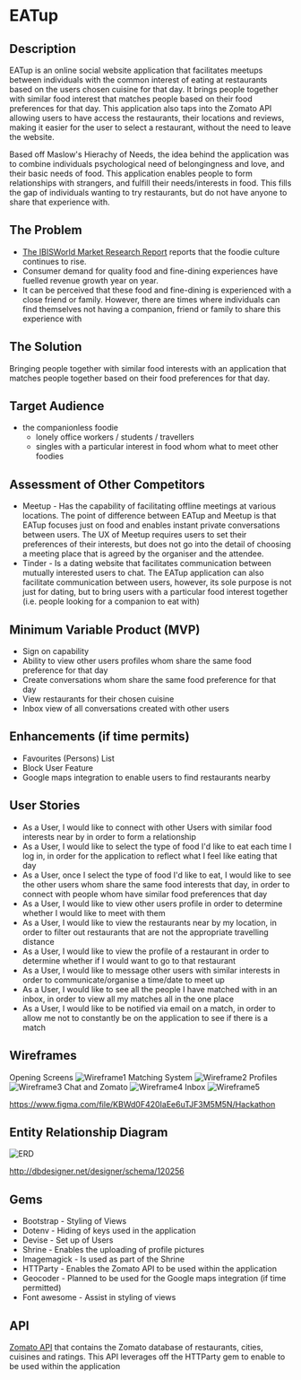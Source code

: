 # EATup

## Description
EATup is an online social website application that facilitates meetups between individuals with the common interest of eating at restaurants based on the users chosen cuisine for that day. It brings people together with similar food interest that matches people based on their food preferences for that day. This application also taps into the Zomato API allowing users to have access the restaurants, their locations and reviews, making it easier for the user to select a restaurant, without the need to leave the website. 

Based off Maslow's Hierachy of Needs, the idea behind the application was to combine individuals psychological need of belongingness and love, and their basic needs of food. This application enables people to form relationships with strangers, and fulfill their needs/interests in food. This fills the gap of individuals wanting to try restaurants, but do not have anyone to share that experience with.

## The Problem
- [The IBISWorld Market Research Report](https://www.ibisworld.com.au/industry-trends/market-research-reports/accommodation-food-services/restaurants.html) reports that the foodie culture continues to rise.
- Consumer demand for quality food and fine-dining experiences have fuelled revenue growth year on year.
- It can be perceived that these food and fine-dining is experienced with a close friend or family. However, there are times where individuals can find themselves not having a companion, friend or family to share this experience with


## The Solution
Bringing people together with similar food interests with an application that matches people together based on their food preferences for that day.

## Target Audience
* the companionless foodie
  - lonely office workers / students / travellers
  - singles with a particular interest in food whom what to meet other foodies

## Assessment of Other Competitors
* Meetup - Has the capability of facilitating offline meetings at various locations. The point of difference between EATup and Meetup is that EATup focuses just on food and enables instant private conversations between users. The UX of Meetup requires users to set their preferences of their interests, but does not go into the detail of choosing a meeting place that is agreed by the organiser and the attendee.
* Tinder - Is a dating website that facilitates communication between mutually interested users to chat. The EATup application can also facilitate communication between users, however, its sole purpose is not just for dating, but to bring users with a particular food interest together (i.e. people looking for a companion to eat with)

## Minimum Variable Product (MVP)
* Sign on capability
* Ability to view other users profiles whom share the same food preference for that day
* Create conversations whom share the same food preference for that day
* View restaurants for their chosen cuisine
* Inbox view of all conversations created with other users

## Enhancements (if time permits)
* Favourites (Persons) List
* Block User Feature
* Google maps integration to enable users to find restaurants nearby

## User Stories
* As a User, I would like to connect with other Users with similar food interests near by in order to form a relationship
* As a User, I would like to select the type of food I'd like to eat each time I log in, in order for the application to reflect what I feel like eating that day
* As a User, once I select the type of food I'd like to eat, I would like to see the other users whom share the same food interests that day, in order to connect with people whom have similar food preferences that day
* As a User, I would like to view other users profile in order to determine whether I would like to meet with them
* As a User, I would like to view the restaurants near by my location, in order to filter out restaurants that are not the appropriate travelling distance
* As a User, I would like to view the profile of a restaurant in order to determine whether if I would want to go to that restaurant
* As a User, I would like to message other users with similar interests in order to communicate/organise a time/date to meet up
* As a User, I would like to see all the people I have matched with in an inbox, in order to view all my matches all in the one place
* As a User, I would like to be notified via email on a match, in order to allow me not to constantly be on the application to see if there is a match

## Wireframes
Opening Screens
![Wireframe1](https://github.com/miminum/hackathon_eatup/blob/master/app/assets/images/wireframe1.png)
Matching System
![Wireframe2](https://github.com/miminum/hackathon_eatup/blob/master/app/assets/images/wireframe2.png)
Profiles
![Wireframe3](https://github.com/miminum/hackathon_eatup/blob/master/app/assets/images/wireframe3.png)
Chat and Zomato
![Wireframe4](https://github.com/miminum/hackathon_eatup/blob/master/app/assets/images/wireframe4.png)
Inbox
![Wireframe5](https://github.com/miminum/hackathon_eatup/blob/master/app/assets/images/wireframe5.png)

https://www.figma.com/file/KBWd0F420IaEe6uTJF3M5M5N/Hackathon

## Entity Relationship Diagram

![ERD](https://github.com/miminum/hackathon_eatup/blob/master/app/assets/images/ERD.png)


http://dbdesigner.net/designer/schema/120256

## Gems
* Bootstrap - Styling of Views
* Dotenv - Hiding of keys used in the application
* Devise - Set up of Users
* Shrine - Enables the uploading of profile pictures
* Imagemagick - Is used as part of the Shrine
* HTTParty - Enables the Zomato API to be used within the application
* Geocoder - Planned to be used for the Google maps integration (if time permitted)
* Font awesome - Assist in styling of views

## API
[Zomato API](https://developers.zomato.com/api#headline1) that contains the Zomato database of restaurants, cities, cuisines and ratings. This API leverages off the HTTParty gem to enable to be used within the application

